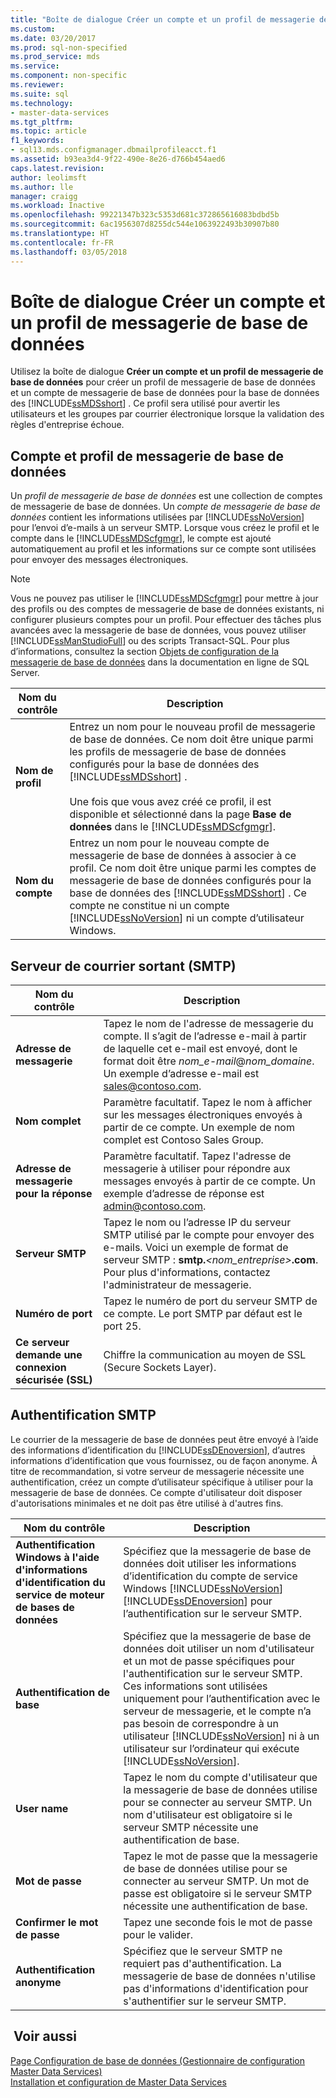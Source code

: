 ```yaml
---
title: "Boîte de dialogue Créer un compte et un profil de messagerie de base de données | Microsoft Docs"
ms.custom: 
ms.date: 03/20/2017
ms.prod: sql-non-specified
ms.prod_service: mds
ms.service: 
ms.component: non-specific
ms.reviewer: 
ms.suite: sql
ms.technology:
- master-data-services
ms.tgt_pltfrm: 
ms.topic: article
f1_keywords:
- sql13.mds.configmanager.dbmailprofileacct.f1
ms.assetid: b93ea3d4-9f22-490e-8e26-d766b454aed6
caps.latest.revision: 
author: leolimsft
ms.author: lle
manager: craigg
ms.workload: Inactive
ms.openlocfilehash: 99221347b323c5353d681c372865616083bdbd5b
ms.sourcegitcommit: 6ac1956307d8255dc544e1063922493b30907b80
ms.translationtype: HT
ms.contentlocale: fr-FR
ms.lasthandoff: 03/05/2018
---
```

# <a name="create-database-mail-profile-and-account-dialog-box"></a>Boîte de dialogue Créer un compte et un profil de messagerie de base de données
  Utilisez la boîte de dialogue **Créer un compte et un profil de messagerie de base de données** pour créer un profil de messagerie de base de données et un compte de messagerie de base de données pour la base de données des [!INCLUDE[ssMDSshort](../includes/ssmdsshort-md.md)] . Ce profil sera utilisé pour avertir les utilisateurs et les groupes par courrier électronique lorsque la validation des règles d'entreprise échoue.  
  
## <a name="database-mail-profile-and-account"></a>Compte et profil de messagerie de base de données  
 Un *profil de messagerie de base de données* est une collection de comptes de messagerie de base de données. Un *compte de messagerie de base de données* contient les informations utilisées par [!INCLUDE[ssNoVersion](../includes/ssnoversion-md.md)] pour l’envoi d’e-mails à un serveur SMTP. Lorsque vous créez le profil et le compte dans le [!INCLUDE[ssMDScfgmgr](../includes/ssmdscfgmgr-md.md)], le compte est ajouté automatiquement au profil et les informations sur ce compte sont utilisées pour envoyer des messages électroniques.  
  
> [!NOTE]  
>  Vous ne pouvez pas utiliser le [!INCLUDE[ssMDScfgmgr](../includes/ssmdscfgmgr-md.md)] pour mettre à jour des profils ou des comptes de messagerie de base de données existants, ni configurer plusieurs comptes pour un profil. Pour effectuer des tâches plus avancées avec la messagerie de base de données, vous pouvez utiliser [!INCLUDE[ssManStudioFull](../includes/ssmanstudiofull-md.md)] ou des scripts Transact-SQL. Pour plus d’informations, consultez la section [Objets de configuration de la messagerie de base de données](../relational-databases/database-mail/database-mail-configuration-objects.md) dans la documentation en ligne de SQL Server.  
  
|Nom du contrôle|Description|  
|------------------|-----------------|  
|**Nom de profil**|Entrez un nom pour le nouveau profil de messagerie de base de données. Ce nom doit être unique parmi les profils de messagerie de base de données configurés pour la base de données des [!INCLUDE[ssMDSshort](../includes/ssmdsshort-md.md)] .<br /><br /> Une fois que vous avez créé ce profil, il est disponible et sélectionné dans la page **Base de données** dans le [!INCLUDE[ssMDScfgmgr](../includes/ssmdscfgmgr-md.md)].|  
|**Nom du compte**|Entrez un nom pour le nouveau compte de messagerie de base de données à associer à ce profil. Ce nom doit être unique parmi les comptes de messagerie de base de données configurés pour la base de données des [!INCLUDE[ssMDSshort](../includes/ssmdsshort-md.md)] . Ce compte ne constitue ni un compte [!INCLUDE[ssNoVersion](../includes/ssnoversion-md.md)] ni un compte d’utilisateur Windows.|  
  
## <a name="outgoing-smtp-mail-server"></a>Serveur de courrier sortant (SMTP)  
  
|Nom du contrôle|Description|  
|------------------|-----------------|  
|**Adresse de messagerie**|Tapez le nom de l'adresse de messagerie du compte. Il s’agit de l’adresse e-mail à partir de laquelle cet e-mail est envoyé, dont le format doit être *nom_e-mail*@*nom_domaine*. Un exemple d’adresse e-mail est sales@contoso.com.|  
|**Nom complet**|Paramètre facultatif. Tapez le nom à afficher sur les messages électroniques envoyés à partir de ce compte. Un exemple de nom complet est Contoso Sales Group.|  
|**Adresse de messagerie pour la réponse**|Paramètre facultatif. Tapez l'adresse de messagerie à utiliser pour répondre aux messages envoyés à partir de ce compte. Un exemple d’adresse de réponse est admin@contoso.com.|  
|**Serveur SMTP**|Tapez le nom ou l’adresse IP du serveur SMTP utilisé par le compte pour envoyer des e-mails. Voici un exemple de format de serveur SMTP : **smtp.***<nom_entreprise>***.com**. Pour plus d'informations, contactez l'administrateur de messagerie.|  
|**Numéro de port**|Tapez le numéro de port du serveur SMTP de ce compte. Le port SMTP par défaut est le port 25.|  
|**Ce serveur demande une connexion sécurisée (SSL)**|Chiffre la communication au moyen de SSL (Secure Sockets Layer).|  
  
## <a name="smtp-authentication"></a>Authentification SMTP  
 Le courrier de la messagerie de base de données peut être envoyé à l’aide des informations d’identification du [!INCLUDE[ssDEnoversion](../includes/ssdenoversion-md.md)], d’autres informations d’identification que vous fournissez, ou de façon anonyme. À titre de recommandation, si votre serveur de messagerie nécessite une authentification, créez un compte d’utilisateur spécifique à utiliser pour la messagerie de base de données. Ce compte d'utilisateur doit disposer d'autorisations minimales et ne doit pas être utilisé à d'autres fins.  
  
|Nom du contrôle|Description|  
|------------------|-----------------|  
|**Authentification Windows à l'aide d'informations d'identification du service de moteur de bases de données**|Spécifiez que la messagerie de base de données doit utiliser les informations d’identification du compte de service Windows [!INCLUDE[ssNoVersion](../includes/ssnoversion-md.md)] [!INCLUDE[ssDEnoversion](../includes/ssdenoversion-md.md)] pour l’authentification sur le serveur SMTP.|  
|**Authentification de base**|Spécifiez que la messagerie de base de données doit utiliser un nom d'utilisateur et un mot de passe spécifiques pour l'authentification sur le serveur SMTP. Ces informations sont utilisées uniquement pour l’authentification avec le serveur de messagerie, et le compte n’a pas besoin de correspondre à un utilisateur [!INCLUDE[ssNoVersion](../includes/ssnoversion-md.md)] ni à un utilisateur sur l’ordinateur qui exécute [!INCLUDE[ssNoVersion](../includes/ssnoversion-md.md)].|  
|**User name**|Tapez le nom du compte d'utilisateur que la messagerie de base de données utilise pour se connecter au serveur SMTP. Un nom d'utilisateur est obligatoire si le serveur SMTP nécessite une authentification de base.|  
|**Mot de passe**|Tapez le mot de passe que la messagerie de base de données utilise pour se connecter au serveur SMTP. Un mot de passe est obligatoire si le serveur SMTP nécessite une authentification de base.|  
|**Confirmer le mot de passe**|Tapez une seconde fois le mot de passe pour le valider.|  
|**Authentification anonyme**|Spécifiez que le serveur SMTP ne requiert pas d'authentification. La messagerie de base de données n'utilise pas d'informations d'identification pour s'authentifier sur le serveur SMTP.|  
  
## <a name="see-also"></a> Voir aussi  
 [Page Configuration de base de données &#40;Gestionnaire de configuration Master Data Services&#41;](../master-data-services/database-configuration-page-master-data-services-configuration-manager.md)   
[Installation et configuration de Master Data Services](../master-data-services/master-data-services-installation-and-configuration.md)
  
  
